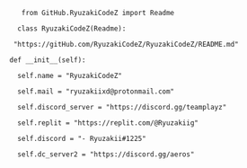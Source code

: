       
       from GitHub.RyuzakiCodeZ import Readme

      class RyuzakiCodeZ(Readme):

     "https://gitHub.com/RyuzakiCodeZ/RyuzakiCodeZ/README.md"

    def __init__(self):

      self.name = "RyuzakiCodeZ"

      self.mail = "ryuzakiixd@protonmail.com"

      self.discord_server = "https://discord.gg/teamplayz"

      self.replit = "https://replit.com/@Ryuzakiig"

      self.discord = "- Ryuzakii#1225"

      self.dc_server2 = "https://discord.gg/aeros"
```
